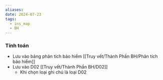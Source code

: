 ```yaml
---
aliases: 
date: 2024-07-23
tags:
  - ins_map
  - BH
---
```

### Tính toán
- Lưu vào bảng phân tích bảo hiểm [[Truy vết/Thành Phần BH/Phân tích bảo hiểm]]
- Lưu vào D02 [[Truy vết/Thành Phần BH/D02]]
	- Khi chọn loại ghi chú là loại D02